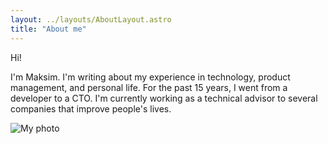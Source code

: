 ```yaml
---
layout: ../layouts/AboutLayout.astro
title: "About me"
---
```


Hi!

I'm Maksim. I'm writing about my experience in technology, product management, and personal life. For the past 15 years, I went from a developer to a CTO. I'm currently working as a technical advisor to several companies that improve people's lives.

<div>
  <img src="/images/me.jpeg" class="sm:w-1/2 mx-auto" alt="My photo">
</div>
